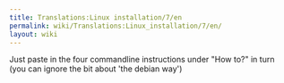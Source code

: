 ```yaml
---
title: Translations:Linux installation/7/en
permalink: wiki/Translations:Linux_installation/7/en/
layout: wiki
---
```


Just paste in the four commandline instructions under "How to?" in turn
(you can ignore the bit about 'the debian way')
